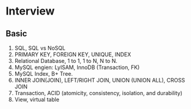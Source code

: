 # Interview

## Basic 
1. SQL, SQL vs NoSQL
2. PRIMARY KEY, FOREIGN KEY, UNIQUE, INDEX
3. Relational Database, 1 to 1, 1 to N, N to N.
4. MySQL engien: LyISAM, InnoDB (Transaction, FK)
5. MySQL Index, B+ Tree.
6. INNER JOIN(JOIN), LEFT/RIGHT JOIN, UNION (UNION ALL), CROSS JOIN
7. Transaction, ACID (atomicity, consistency, isolation, and durability)
8. View, virtual table
